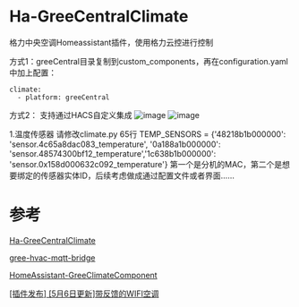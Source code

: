 # Ha-GreeCentralClimate
格力中央空调Homeassistant插件，使用格力云控进行控制

方式1：greeCentral目录复制到custom_components，再在configuration.yaml中加上配置：
```
climate:
  - platform: greeCentral
```
方式2：
支持通过HACS自定义集成
![image](https://user-images.githubusercontent.com/32849562/162217206-37b7da25-f0af-4ba9-9e0d-85f967e0388c.png)
![image](https://user-images.githubusercontent.com/32849562/162217652-5399b5e5-6c2d-4ab5-a809-06e9b41f3789.png)

1.温度传感器
请修改climate.py 65行
TEMP_SENSORS = {'48218b1b000000': 'sensor.4c65a8dac083_temperature', '0a188a1b000000': 'sensor.48574300bf12_temperature','1c638b1b000000': 'sensor.0x158d000632c092_temperature'}
第一个是分机的MAC，第二个是想要绑定的传感器实体ID，后续考虑做成通过配置文件或者界面……



# 参考
[Ha-GreeCentralClimate](https://github.com/xcy1231/Ha-GreeCentralClimate)

[gree-hvac-mqtt-bridge](https://github.com/arthurkrupa/gree-hvac-mqtt-bridge)

[HomeAssistant-GreeClimateComponent](https://github.com/RobHofmann/HomeAssistant-GreeClimateComponent)

[[插件发布] [5月6日更新]带反馈的WIFI空调](https://bbs.hassbian.com/forum.php?mod=viewthread&tid=3651)
